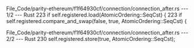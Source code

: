 File_Code/parity-ethereum/f1f64930cf/connection/connection_after.rs --- 1/2 --- Rust
223                 if self.registered.load(AtomicOrdering::SeqCst) {                                                                                        223                 if self.registered.compare_and_swap(false, true, AtomicOrdering::SeqCst) {

File_Code/parity-ethereum/f1f64930cf/connection/connection_after.rs --- 2/2 --- Rust
230                 self.registered.store(true, AtomicOrdering::SeqCst);                                                                                         

